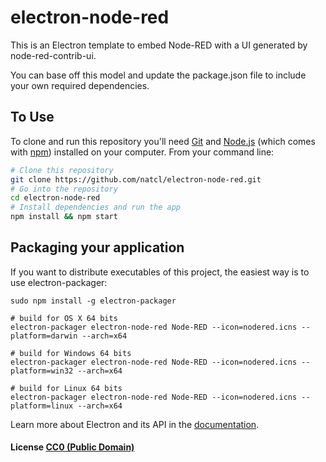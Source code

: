 # electron-node-red

This is an Electron template to embed Node-RED with a UI generated by node-red-contrib-ui.

You can base off this model and update the package.json file to include your own required dependencies.

## To Use

To clone and run this repository you'll need [Git](https://git-scm.com) and [Node.js](https://nodejs.org/en/download/) (which comes with [npm](http://npmjs.com)) installed on your computer. From your command line:

```bash
# Clone this repository
git clone https://github.com/natcl/electron-node-red.git
# Go into the repository
cd electron-node-red
# Install dependencies and run the app
npm install && npm start
```

## Packaging your application

If you want to distribute executables of this project, the easiest way is to use electron-packager:

```
sudo npm install -g electron-packager

# build for OS X 64 bits
electron-packager electron-node-red Node-RED --icon=nodered.icns --platform=darwin --arch=x64

# build for Windows 64 bits
electron-packager electron-node-red Node-RED --icon=nodered.icns --platform=win32 --arch=x64

# build for Linux 64 bits
electron-packager electron-node-red Node-RED --icon=nodered.icns --platform=linux --arch=x64
```

Learn more about Electron and its API in the [documentation](http://electron.atom.io/docs/latest).

#### License [CC0 (Public Domain)](LICENSE.md)
